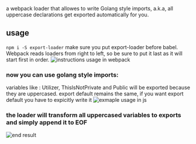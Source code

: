 a webpack loader that allowes to write Golang style imports, a.k.a, all uppercase declarations get exported automatically for you.

## usage
`npm i -S export-loader`
make sure you put export-loader before babel. Webpack reads loaders from right to left, so be sure to put it last as it will start first in order.
![instructions usage in webpack](https://i.imgur.com/mbwL1j0.png)
### now you can use golang style imports:
variables like : Utilizer, ThisIsNotPrivate and Public will be exported because they are uppercased.
export default remains the same, if you want export default you have to expicitly write it
![exmaple usage in js](https://i.imgur.com/8wguTXH.png)

### the loader will transform all uppercased variables to exports and simply append it to EOF
![end result](https://i.imgur.com/ghyPKbC.png)

